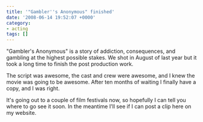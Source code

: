 ```yaml
---
title: '"Gambler''s Anonymous" finished'
date: '2008-06-14 19:52:07 +0000'
category:
- acting
tags: []
---
```

"Gambler's Anonymous" is a story of addiction, consequences, and gambling at the
highest possible stakes. We shot in August of last year but it took a long time
to finish the post production work.

The script was awesome, the cast and crew were awesome, and I knew the movie was
going to be awesome. After ten months of waiting I finally have a copy, and I
was right.

It's going out to a couple of film festivals now, so hopefully I can tell you
where to go see it soon. In the meantime I'll see if I can post a clip here on
my website.
